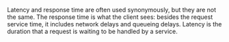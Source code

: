 Latency and response time are often used synonymously, but they are not the same. 
The response time is what the client sees: besides the request service time, it includes network delays and queueing delays.
Latency is the duration that a request is waiting to be handled by a service.